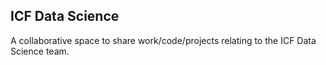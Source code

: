 ## ICF Data Science

A collaborative space to share work/code/projects relating to the ICF Data Science team.
